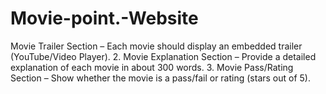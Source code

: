 # Movie-point.-Website
Movie Trailer Section – Each movie should display an embedded trailer (YouTube/Video Player).   2. Movie Explanation Section – Provide a detailed explanation of each movie in about 300 words.   3. Movie Pass/Rating Section – Show whether the movie is a pass/fail or rating (stars out of 5).
